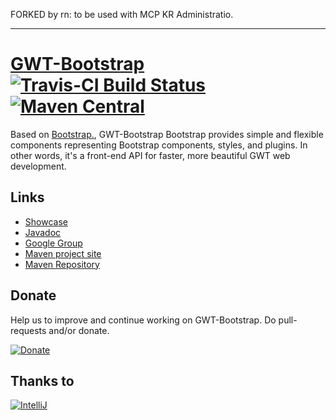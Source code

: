 FORKED by rn: to be used with MCP KR Administratio.

---

# [GWT-Bootstrap](http://gwtbootstrap.github.com/) [![Travis-CI Build Status](https://travis-ci.org/gwtbootstrap/gwt-bootstrap.png?branch=master)](https://travis-ci.org/gwtbootstrap/gwt-bootstrap) [![Maven Central](https://maven-badges.herokuapp.com/maven-central/com.github.gwtbootstrap/gwt-bootstrap/badge.svg?style=flat)](https://maven-badges.herokuapp.com/maven-central/com.github.gwtbootstrap/gwt-bootstrap)

Based on [Bootstrap.](http://getbootstrap.com/2.3.2/), GWT-Bootstrap
Bootstrap provides simple and flexible components representing Bootstrap components, styles,
and plugins.
In other words, it's a front-end API for faster, more beautiful GWT web development.

## Links

* [Showcase](http://gwtbootstrap.github.com)
* [Javadoc](http://gwtbootstrap.github.com/gwt-bootstrap/apidocs/index.html)
* [Google Group](https://groups.google.com/d/forum/gwt-bootstrap)
* [Maven project site](http://gwtbootstrap.github.com/gwt-bootstrap/)
* [Maven Repository](https://github.com/gwtbootstrap/gwt-bootstrap/wiki/Using-GWT-Bootstrap-Maven-Repository)

## Donate

Help us to improve and continue working on GWT-Bootstrap. Do pull-requests and/or donate.

[![Donate](https://www.paypalobjects.com/en_US/i/btn/btn_donate_LG.gif)](https://www.paypal.com/cgi-bin/webscr?cmd=_s-xclick&hosted_button_id=MUFTCV6VQGLSS)
 
## Thanks to
[![IntelliJ](https://lh6.googleusercontent.com/--QIIJfKrjSk/UJJ6X-UohII/AAAAAAAAAVM/cOW7EjnH778/s800/banner_IDEA.png)](http://www.jetbrains.com/idea/index.html)
